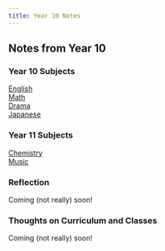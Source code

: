 ```yaml
---
title: Year 10 Notes
---
```


## Notes from Year 10
### Year 10 Subjects
[English](https://shanmeis-notes.toomwn.xyz/notes/year-10/english.html)  
[Math](https://shanmeis-notes.toomwn.xyz/notes/year-10/math.html)  
[Drama](https://shanmeis-notes.toomwn.xyz/notes/year-10/drama.html)  
[Japanese](https://shanmeis-notes.toomwn.xyz/notes/year-10/japanese.html)

### Year 11 Subjects
[Chemistry](https://shanmeis-notes.toomwn.xyz/notes/year-10/chemistry.html)  
[Music](https://shanmeis-notes.toomwn.xyz/notes/year-10/music.html) 

### Reflection
Coming (not really) soon!

### Thoughts on Curriculum and Classes
Coming (not really) soon!